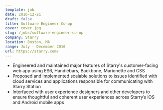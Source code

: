 ```yaml
---
template: job
date: 2016-12-21
draft: false
title: Software Engineer Co-op
cover: cover.jpg
slug: /jobs/software-engineer-co-op
company: Starry
location: Boston, MA
range: July - December 2016
url: https://starry.com/
---
```


- Engineered and maintained major features of Starry's customer-facing web app using ES6, Handlebars, Backbone, Marionette and CSS
- Proposed and implemented scalable solutions to issues identified with cloud services and applications responsible for communicating with Starry Station
- Interfaced with user experience designers and other developers to ensure thoughtful and coherent user experiences across Starry’s iOS and Android mobile apps
